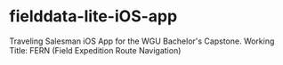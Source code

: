 # fielddata-lite-iOS-app
Traveling Salesman iOS App for the WGU Bachelor's Capstone. Working Title: FERN (Field Expedition Route Navigation)
